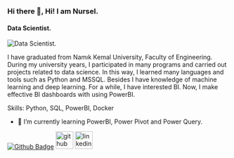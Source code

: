 ### Hi there 👋, Hi! I am Nursel.
#### Data Scientist.
![Data Scientist.](https://cdn.technologyadvice.com/wp-content/uploads/2021/09/What-is-Business-Intelligence-BI-scaled.jpeg)

I have graduated from Namık Kemal University, Faculty of Engineering. During my university years, I participated in many programs and carried out projects related to data science. In this way, I learned many languages and tools such as Python and MSSQL. Besides I have knowledge of machine learning and deep learning. For a while, I have interested BI. Now, I make effective BI dashboards with using PowerBI.

Skills: Python, SQL, PowerBI, Docker 

- 🌱 I’m currently learning PowerBI, Power Pivot and Power Query. 

[![Github Badge](https://img.shields.io/badge/-Github-000?style=quare&labelColor=000&logo=Github&logoColor=white&link=link)](link) 
[<img src='https://cdn.jsdelivr.net/npm/simple-icons@3.0.1/icons/github.svg' alt='github' height='40'>](https://github.com/nurselozel)  [<img src='https://cdn.jsdelivr.net/npm/simple-icons@3.0.1/icons/linkedin.svg' alt='linkedin' height='40'>](https://www.linkedin.com/in/nursel-ozel/)  
